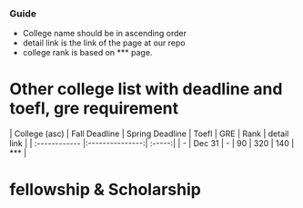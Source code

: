 
### Guide
  - College name should be in ascending order
  - detail link is the link of the page at our repo
  - college rank is based on *** page.

# Other college list with deadline and toefl, gre requirement

| College (asc)  | Fall Deadline  | Spring Deadline | Toefl | GRE | Rank | detail link |
| :------------ |:---------------:| :-----:|
| -      | Dec 31 | - | 90 | 320 | 140 | *** |


# fellowship & Scholarship